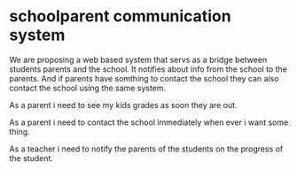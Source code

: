 # schoolparent communication system

We are proposing a web based system that servs as a bridge between students parents and the school. It notifies about info from the school to the parents. And if parents have somthing to contact the school they can also contact the school using the same system.

As a parent i need to see my kids grades as soon they are out.

As a parent i need to contact the school immediately when ever i want some thing.

As a teacher i need to notify the parents of the students on the progress of the student.
